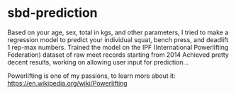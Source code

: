 # sbd-prediction
Based on your age, sex, total in kgs, and other parameters, I tried to make a regression model to predict your individual squat, bench press, and deadlift 1 rep-max numbers.
Trained the model on the IPF (International Powerlifting Federation) dataset of raw meet records starting from 2014
Achieved pretty decent results, working on allowing user input for prediction...

Powerlifting is one of my passions, to learn more about it:
https://en.wikipedia.org/wiki/Powerlifting
